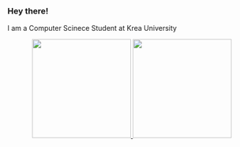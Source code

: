 ### Hey there!

I am a Computer Scinece Student at Krea University

<div align="center">
  <a href="https://github.com/anuraghazra/github-readme-stats">
    <img height="200" src="https://github-readme-stats.vercel.app/api?username=R-0-H-A-N&theme=midnight-purple&card_width=500&show_icons=true&bg_color=00000000&rank_icon=github" />
  </a>
  <a href="https://github.com/anuraghazra/convoychat">
    <img height="200" src="https://github-readme-stats.vercel.app/api/top-langs?username=R-0-H-A-N&layout=donut&langs_count=4&theme=midnight-purple&bg_color=00000000" />
  </a>
</div>

<!-- 
<p></p>
<div align="center">
  <a href="https://github.com/anuraghazra/github-readme-stats">
    <img align="center" src="https://github-readme-stats.vercel.app/api/pin/?username=R-0-H-A-N&repo=Pyret_maze_game&theme=midnight-purple&show_owner=false" />
  </a>
  <a href="https://github.com/anuraghazra/convoychat">
    <img align="center" src="https://github-readme-stats.vercel.app/api/pin/?username=R-0-H-A-N&repo=python_file_bot&theme=midnight-purple&show_owner=false" />
  </a>
</div>
-->

